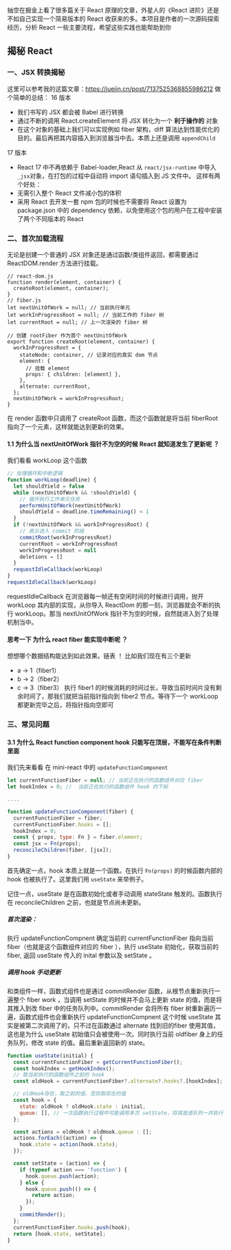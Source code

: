 抽空在掘金上看了很多篇关于 React 原理的文章，外星人的《React 进阶》还是不如自己实现一个简易版本的 React 收获来的多。本项目是作者的一次源码探索经历，分析 React 一些主要流程，希望这些实践也能帮助到你

## 揭秘 React

### 一、JSX 转换揭秘

这里可以参考我的这篇文章：https://juejin.cn/post/7137525368855986212
做个简单的总结：
16 版本

- 我们书写的 JSX 都会被 Babel 进行转换
- 通过不断的调用 React.createElement 将 JSX 转化为一个 **利于操作的** 对象
- 在这个对象的基础上我们可以实现例如 fiber 架构，diff 算法达到性能优化的目的。最后再把其内容插入到浏览器当中去。本质上还是调用 `appendChild`

17 版本

- React 17 中不再依赖于 Babel-loader,React 从 `react/jsx-runtime` 中导入 `_jsx`对象，在打包的过程中自动将 import 语句插入到 JS 文件中。
这样有两个好处：
- 无需引入整个 React 文件减小包的体积
- 采用 React 去开发一套 npm 包的时候也不需要将 React 设置为 package.json 中的 dependency 依赖，以免使用这个包的用户在工程中安装了两个不同版本的 React

### 二、首次加载流程

无论是创建一个普通的 JSX 对象还是通过函数/类组件返回，都需要通过 ReactDOM.render 方法进行挂载。

```JS
// react-dom.js
function render(element, container) {
  createRoot(element, container);
}
// fiber.js
let nextUnitOfWork = null; // 当前执行单元
let workInProgressRoot = null; // 当前工作的 fiber 树
let currentRoot = null; // 上一次渲染的 fiber 树

// 创建 rootFiber 作为首个 nextUnitOfWork
export function createRoot(element, container) {
  workInProgressRoot = {
    stateNode: container, // 记录对应的真实 dom 节点
    element: {
      // 挂载 element
      props: { children: [element] },
    },
    alternate: currentRoot,
  };
  nextUnitOfWork = workInProgressRoot;
}

```

在 render 函数中只调用了 createRoot 函数，而这个函数就是将当前 fiberRoot 指向了一个元素，这样就能达到更新的效果。

#### 1.1 为什么当 nextUnitOfWork 指针不为空的时候 React 就知道发生了更新呢 ？

我们看看 workLoop 这个函数

```js
// 处理循环和中断逻辑
function workLoop(deadline) {
  let shouldYield = false
  while (nextUnitOfWork && !shouldYield) {
    // 循环执行工作单元任务
    performUnitOfWork(nextUnitOfWork)
    shouldYield = deadline.timeRemaining() < 1
  }
  if (!nextUnitOfWork && workInProgressRoot) {
    // 表示进入 commit 阶段
    commitRoot(workInProgressRoot)
    currentRoot = workInProgressRoot
    workInProgressRoot = null
    deletions = []
  }
  requestIdleCallback(workLoop)
}
requestIdleCallback(workLoop)
```

requestIdleCallback 在浏览器每一帧还有空闲时间的时候进行调用，抛开 workLoop 其内部的实现，从你导入 ReactDom 的那一刻，浏览器就会不断的执行 workLoop。那当 nextUnitOfWork 指针不为空的时候，自然就进入到了处理机制当中。

#### 思考一下 为什么 react fiber 能实现中断呢 ？

想想哪个数据结构能达到如此效果。链表 ！
比如我们现在有三个更新

- a -> 1（fiber1）
- b -> 2（fiber2）
- c -> 3（fiber3）
  执行 fiber1 的时候消耗的时间过长，导致当前时间片没有剩余时间了，那我们就把当前指针指向到 fiber2 节点。等待下一个 workLoop
  都更新完毕之后，将指针指向空即可

### 三、常见问题
#### 3.1 为什么 React function component hook 只能写在顶层，不能写在条件判断里面
我们先来看看 在 mini-react 中的 `updateFunctionComponent` 
```js
let currentFunctionFiber = null; // 当前正在执行的函数组件对应 fiber
let hookIndex = 0; //  当前正在执行的函数组件 hook 的下标

....

function updateFunctionComponent(fiber) {
  currentFunctionFiber = fiber;
  currentFunctionFiber.hooks = [];
  hookIndex = 0;
  const { props, type: Fn } = fiber.element;
  const jsx = Fn(props);
  reconcileChildren(fiber, [jsx]);
}

```
首先确定一点，hook 本质上就是一个函数。在执行 `Fn(props)` 的时候函数内部的 hook 也被执行了。这里我们用 `useState` 来举例子。

记住一点，useState 是在函数初始化或者手动调用 stateState 触发的。函数执行在 reconcileChildren 之前，也就是节点尚未更新。
##### 首次渲染：
  执行 updateFunctionCompnent 确定当前的 currentFunctionFiber 指向当前 fiber（也就是这个函数组件对应的 fiber ），执行 useState 初始化，获取当前的 fiber, 返回 useState 传入的 inital 参数以及 setState 。
  
##### 调用 hook 手动更新
  和类组件一样，函数式组件也是通过 commitRender 函数，从根节点重新执行一遍整个 fiber work ，当调用 setState 的时候并不会马上更新 state 的值，而是将其推入到改 fiber 中的任务队列中。commitRender 会将所有 fiber 树重新遍历一遍，函数式组件也会重新执行 updateFunctionCompnent 这个时候 useState 其实是被第二次调用了的，只不过在函数通过 alternate 找到旧的fiber 使用其值，这也是为什么 useState 初始值只会被使用一次。同时执行当前 oldfiber 身上的任务队列，修改 state 的值。最后重新返回新的 state。


```js
function useState(initial) {
  const currentFunctionFiber = getCurrentFunctionFiber();
  const hookIndex = getHookIndex();
  // 取当前执行的函数组件之前的 hook
  const oldHook = currentFunctionFiber?.alternate?.hooks?.[hookIndex];

  // oldHook存在，取之前的值，否则取现在的值
  const hook = {
    state: oldHook ? oldHook.state : initial,
    queue: [], // 一次函数执行过程中可能调用多次 setState，将其放进队列一并执行
  };

  const actions = oldHook ? oldHook.queue : [];
  actions.forEach((action) => {
    hook.state = action(hook.state);
  });

  const setState = (action) => {
    if (typeof action === 'function') {
      hook.queue.push(action);
    } else {
      hook.queue.push(() => {
        return action;
      });
    }
    commitRender();
  };
  currentFunctionFiber.hooks.push(hook);
  return [hook.state, setState];
}
```

